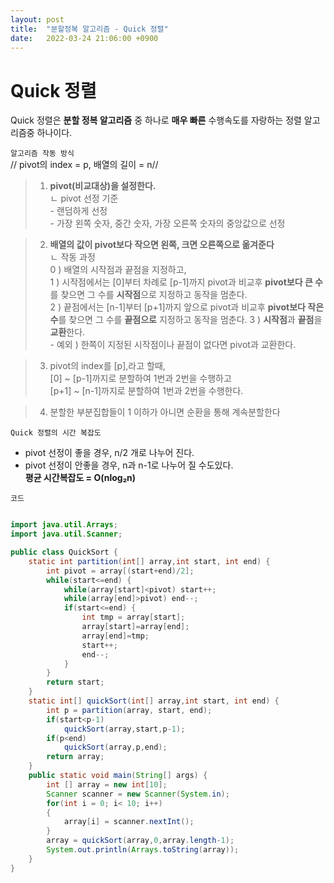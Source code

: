 ```yaml
---
layout: post
title:  "분할정복 알고리즘 - Quick 정렬"
date:   2022-03-24 21:06:00 +0900
---
```


Quick 정렬
=====

Quick 정렬은 **분할 정복 알고리즘** 중 하나로 __매우 빠른__ 수행속도를 자랑하는 정렬 알고리즘중 하나이다.

`알고리즘 작동 방식`  
// pivot의 index = p, 배열의 길이 = n//
>1. **pivot(비교대상)을  설정한다.**  
ㄴ pivot 선정 기준    
    - 랜덤하게 선정  
    - 가장 왼쪽 숫자, 중간 숫자, 가장 오른쪽 숫자의 중앙값으로 선정  

>2. **배열의 값이 pivot보다 작으면 왼쪽, 크면 오른쪽으로 옮겨준다**  
ㄴ 작동 과정  
    0 ) 배열의 시작점과 끝점을 지정하고,   
     1 ) 시작점에서는 [0]부터 차례로 [p-1]까지 pivot과 비교후 **pivot보다 큰 수**를 찾으면 그 수를 **시작점**으로 지정하고 동작을 멈춘다.   
     2 ) 끝점에서는 [n-1]부터 [p+1]까지 앞으로 pivot과 비교후 **pivot보다 작은수**를 찾으면 그 수를 **끝점으로** 지정하고 동작을 멈춘다.
     3 ) **시작점**과 **끝점**을 **교환**한다.  
    - 예외 ) 한쪽이 지정된 시작점이나 끝점이 없다면 pivot과 교환한다.
     
 >3. pivot의 index를 [p],라고 할때,   
 [0] ~ [p-1]까지로 분할하여 1번과 2번을 수행하고  
 [p+1] ~ [n-1]까지로 분할하여 1번과 2번을 수행한다.

 >4. 분할한 부분집합들이 1 이하가 아니면 순환을 통해 계속분할한다  

  
 `Quick 정렬의 시간 복잡도`  
  - pivot 선정이 좋을 경우, n/2 개로 나누어 진다.  
  - pivot 선정이 안좋을 경우, n과 n-1로 나누어 질 수도있다.  
__평균 시간복잡도 = O(nlog₂n)__

`코드`  

```java

import java.util.Arrays;
import java.util.Scanner;

public class QuickSort {
    static int partition(int[] array,int start, int end) {
        int pivot = array[(start+end)/2];
        while(start<=end) {
            while(array[start]<pivot) start++;
            while(array[end]>pivot) end--;
            if(start<=end) {
                int tmp = array[start];
                array[start]=array[end];
                array[end]=tmp;
                start++;
                end--;
            }
        }
        return start;
    }
    static int[] quickSort(int[] array,int start, int end) {
        int p = partition(array, start, end);
        if(start<p-1)
            quickSort(array,start,p-1);
        if(p<end)
            quickSort(array,p,end);
        return array;
    }
    public static void main(String[] args) {
        int [] array = new int[10];
        Scanner scanner = new Scanner(System.in);
        for(int i = 0; i< 10; i++)
        {
            array[i] = scanner.nextInt();
        }
        array = quickSort(array,0,array.length-1);
        System.out.println(Arrays.toString(array));
    }
}






